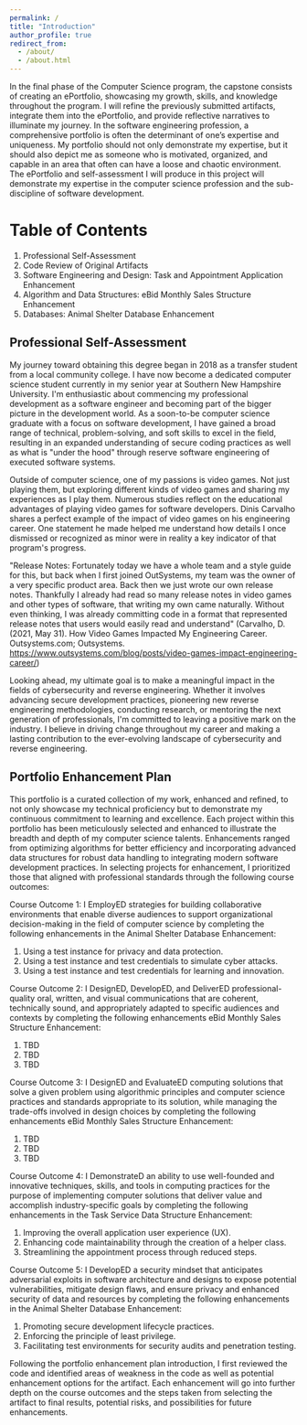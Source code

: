 ```yaml
---
permalink: /
title: "Introduction"
author_profile: true
redirect_from: 
  - /about/
  - /about.html
---
```


In the final phase of the Computer Science program, the capstone consists of creating an ePortfolio, showcasing my growth, skills, and knowledge throughout the program. I will refine the previously submitted artifacts, integrate them into the ePortfolio, and provide reflective narratives to illuminate my journey. In the software engineering profession, a comprehensive portfolio is often the determinant of one’s expertise and uniqueness. My portfolio should not only demonstrate my expertise, but it should also depict me as someone who is motivated, organized, and capable in an area that often can have a loose and chaotic environment. The ePortfolio and self-assessment I will produce in this project will demonstrate my expertise in the computer science profession and the sub-discipline of software development.


Table of Contents
======
1. Professional Self-Assessment
2. Code Review of Original Artifacts
3. Software Engineering and Design: Task and Appointment Application Enhancement
4. Algorithm and Data Structures: eBid Monthly Sales Structure Enhancement
5. Databases: Animal Shelter Database Enhancement


Professional Self-Assessment
------
My journey toward obtaining this degree began in 2018 as a transfer student from a local community college. I have now become a dedicated computer science student currently in my senior year at Southern New Hampshire University. I'm enthusiastic about commencing my professional development as a software engineer and becoming part of the bigger picture in the development world. As a soon-to-be computer science graduate with a focus on software development, I have gained a broad range of technical, problem-solving, and soft skills to excel in the field, resulting in an expanded understanding of secure coding practices as well as what is "under the hood" through reserve software engineering of executed software systems.

Outside of computer science, one of my passions is video games. Not just playing them, but exploring different kinds of video games and sharing my experiences as I play them. Numerous studies reflect on the educational advantages of playing video games for software developers. Dinis Carvalho shares a perfect example of the impact of video games on his engineering career. One statement he made helped me understand how details I once dismissed or recognized as minor were in reality a key indicator of that program's progress.

"Release Notes: Fortunately today we have a whole team and a style guide for this, but back when I first joined OutSystems, my team was the owner of a very specific product area. Back then we just wrote our own release notes. Thankfully I already had read so many release notes in video games and other types of software, that writing my own came naturally. Without even thinking, I was already committing code in a format that represented release notes that users would easily read and understand"
(Carvalho, D. (2021, May 31). How Video Games Impacted My Engineering Career. Outsystems.com; Outsystems. https://www.outsystems.com/blog/posts/video-games-impact-engineering-career/)

Looking ahead, my ultimate goal is to make a meaningful impact in the fields of cybersecurity and reverse engineering. Whether it involves advancing secure development practices, pioneering new reverse engineering methodologies, conducting research, or mentoring the next generation of professionals, I'm committed to leaving a positive mark on the industry. I believe in driving change throughout my career and making a lasting contribution to the ever-evolving landscape of cybersecurity and reverse engineering.


Portfolio Enhancement Plan
------
This portfolio is a curated collection of my work, enhanced and refined, to not only showcase my technical proficiency but to demonstrate my continuous commitment to learning and excellence. Each project within this portfolio has been meticulously selected and enhanced to illustrate the breadth and depth of my computer science talents. Enhancements ranged from optimizing algorithms for better efficiency and incorporating advanced data structures for robust data handling to integrating modern software development practices. In selecting projects for enhancement, I prioritized those that aligned with professional standards through the following course outcomes: 

Course Outcome 1: I EmployED strategies for building collaborative environments that enable diverse audiences to support organizational decision-making in the field of computer science by completing the following enhancements in the Animal Shelter Database Enhancement:

1. Using a test instance for privacy and data protection.
2. Using a test instance and test credentials to simulate cyber attacks.
3. Using a test instance and test credentials for learning and innovation.


Course Outcome 2: I DesignED, DevelopED, and DeliverED professional-quality oral, written, and visual communications that are coherent, technically sound, and appropriately adapted to specific audiences and contexts by completing the following enhancements eBid Monthly Sales Structure Enhancement:

1. TBD
2. TBD
3. TBD


Course Outcome 3: I DesignED and EvaluateED computing solutions that solve a given problem using algorithmic principles and computer science practices and standards appropriate to its solution, while managing the trade-offs involved in design choices by completing the following enhancements eBid Monthly Sales Structure Enhancement:

1. TBD
2. TBD
3. TBD


Course Outcome 4: I DemonstrateD an ability to use well-founded and innovative techniques, skills, and tools in computing practices for the purpose of implementing computer solutions that deliver value and accomplish industry-specific goals by completing the following enhancements in the Task Service Data Structure Enhancement:

1. Improving the overall application user experience (UX).
2. Enhancing code maintainability through the creation of a helper class.
3. Streamlining the appointment process through reduced steps.


Course Outcome 5: I DevelopED a security mindset that anticipates adversarial exploits in software architecture and designs to expose potential vulnerabilities, mitigate design flaws, and ensure privacy and enhanced security of data and resources by completing the following enhancements in the Animal Shelter Database Enhancement:

1. Promoting secure development lifecycle practices.
2. Enforcing the principle of least privilege.
3. Facilitating test environments for security audits and penetration testing.


Following the portfolio enhancement plan introduction, I first reviewed the code and identified areas of weakness in the code as well as potential enhancement options for the artifact. Each enhancement will go into further depth on the course outcomes and the steps taken from selecting the artifact to final results, potential risks, and possibilities for future enhancements.
